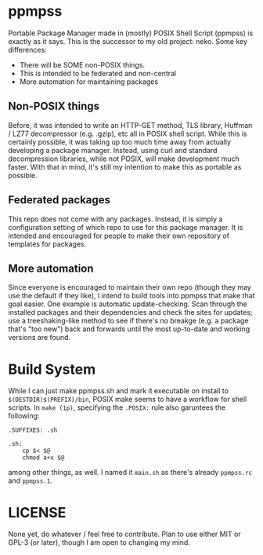 # ppmpss
Portable Package Manager made in (mostly) POSIX Shell Script (ppmpss) is exactly as it says. This is the successor to my old project: neko. Some key differences:
* There will be SOME non-POSIX things.
* This is intended to be federated and non-central
* More automation for maintaining packages

## Non-POSIX things
Before, it was intended to write an HTTP-GET method, TLS library, Huffman / LZ77 decompressor (e.g. .gzip), etc all in POSIX shell script. While this is certainly possible, it was taking up too much time away from actually developing a package manager. Instead, using curl and standard decompression libraries, while not POSIX, will make development much faster. With that in mind, it's still my intention to make this as portable as possible.

## Federated packages
This repo does not come with any packages. Instead, it is simply a configuration setting of which repo to use for this package manager. It is intended and encouraged for people to make their own repository of templates for packages.

## More automation
Since everyone is encouraged to maintain their own repo (though they may use the default if they like), I intend to build tools into ppmpss that make that goal easier. One example is automatic update-checking. Scan through the installed packages and their dependencies and check the sites for updates; use a treeshaking-like method to see if there's no breakge (e.g. a package that's "too new") back and forwards until the most up-to-date and working versions are found.

# Build System
While I can just make ppmpss.sh and mark it executable on install to `$(DESTDIR)$(PREFIX)/bin`, POSIX make seems to have a workflow for shell scripts. In `make (1p)`, specifying the `.POSIX:` rule also garuntees the following:
```
.SUFFIXES: .sh

.sh:
	cp $< $@
	chmod a+x $@
```
among other things, as well. I named it `main.sh` as there's already `ppmpss.rc` and `ppmpss.1`.

# LICENSE
None yet, do whatever / feel free to contribute. Plan to use either MIT or GPL-3 (or later), though I am open to changing my mind.
